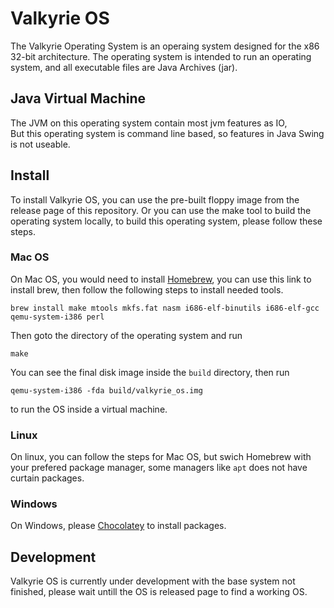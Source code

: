 # Valkyrie OS
The Valkyrie Operating System is an operaing system designed 
for the x86 32-bit architecture. The operating system is intended 
to run an operating system, and all executable files are Java 
Archives (jar).

## Java Virtual Machine
The JVM on this operating system contain most jvm features as IO,  
But this operating system is command line based, so features in 
Java Swing is not useable. 

## Install
To install Valkyrie OS, you can use the pre-built floppy image from the release page of this repository. Or you can use the make tool to build the operating system locally, to build this operating system, please follow these steps.

### Mac OS

On Mac OS, you would need to install <a href="https://brew.sh">Homebrew</a>, you can use this link to install brew, then follow the following steps to install needed tools.

```brew install make mtools mkfs.fat nasm i686-elf-binutils i686-elf-gcc qemu-system-i386 perl```

Then goto the directory of the operating system and run

```make```

You can see the final disk image inside the ```build``` directory, then run

```qemu-system-i386 -fda build/valkyrie_os.img``` 

to run the OS inside a virtual machine.

### Linux
On linux, you can follow the steps for Mac OS, but swich Homebrew with your prefered package manager, some managers like ```apt``` does not have curtain packages.

### Windows
On Windows, please <a href="https://chocolatey.org/install">Chocolatey</a> to install packages.

## Development
Valkyrie OS is currently under development with the base system not finished, please wait untill the OS is released page to find a working OS.